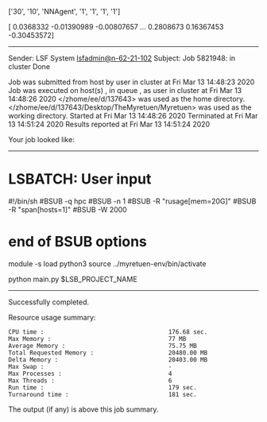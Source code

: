 

 ['30', '10', 'NNAgent', '1', '1', '1', '1'] 


[ 0.0368332  -0.01390989 -0.00807657 ...  0.2808673   0.16367453
 -0.30453572]

------------------------------------------------------------
Sender: LSF System <lsfadmin@n-62-21-102>
Subject: Job 5821948: <NNAgent7Test9> in cluster <dcc> Done

Job <NNAgent7Test9> was submitted from host <n-62-30-7> by user <s183905> in cluster <dcc> at Fri Mar 13 14:48:23 2020
Job was executed on host(s) <n-62-21-102>, in queue <hpc>, as user <s183905> in cluster <dcc> at Fri Mar 13 14:48:26 2020
</zhome/ee/d/137643> was used as the home directory.
</zhome/ee/d/137643/Desktop/TheMyretuen/Myretuen> was used as the working directory.
Started at Fri Mar 13 14:48:26 2020
Terminated at Fri Mar 13 14:51:24 2020
Results reported at Fri Mar 13 14:51:24 2020

Your job looked like:

------------------------------------------------------------
# LSBATCH: User input
#!/bin/sh
#BSUB -q hpc
#BSUB -n 1
#BSUB -R "rusage[mem=20G]"
#BSUB -R "span[hosts=1]"
#BSUB -W 2000
# end of BSUB options

module -s load python3
source ../myretuen-env/bin/activate

python main.py $LSB_PROJECT_NAME


------------------------------------------------------------

Successfully completed.

Resource usage summary:

    CPU time :                                   176.68 sec.
    Max Memory :                                 77 MB
    Average Memory :                             75.75 MB
    Total Requested Memory :                     20480.00 MB
    Delta Memory :                               20403.00 MB
    Max Swap :                                   -
    Max Processes :                              4
    Max Threads :                                6
    Run time :                                   179 sec.
    Turnaround time :                            181 sec.

The output (if any) is above this job summary.

